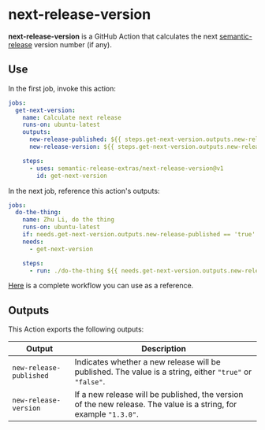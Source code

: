 # next-release-version

**next-release-version** is a GitHub Action that calculates the next
[semantic-release] version number (if any).

[semantic-release]: https://github.com/semantic-release/semantic-release

## Use

In the first job, invoke this action:

```yaml
jobs:
  get-next-version:
    name: Calculate next release
    runs-on: ubuntu-latest
    outputs:
      new-release-published: ${{ steps.get-next-version.outputs.new-release-published }}
      new-release-version: ${{ steps.get-next-version.outputs.new-release-version }}

    steps:
      - uses: semantic-release-extras/next-release-version@v1
        id: get-next-version
```

In the next job, reference this action's outputs:

```yaml
jobs:
  do-the-thing:
    name: Zhu Li, do the thing
    runs-on: ubuntu-latest
    if: needs.get-next-version.outputs.new-release-published == 'true'
    needs:
      - get-next-version

    steps:
      - run: ./do-the-thing ${{ needs.get-next-version.outputs.new-release-version }}
```

[Here] is a complete workflow you can use as a reference.

[here]: https://github.com/semantic-release-cargo/semantic-release-cargo/blob/master/.github/workflows/release.yml

## Outputs

This Action exports the following outputs:

| Output                  | Description                                                                                                       |
| ----------------------- | ----------------------------------------------------------------------------------------------------------------- |
| `new-release-published` | Indicates whether a new release will be published. The value is a string, either `"true"` or `"false"`.           |
| `new-release-version`   | If a new release will be published, the version of the new release. The value is a string, for example `"1.3.0"`. |
